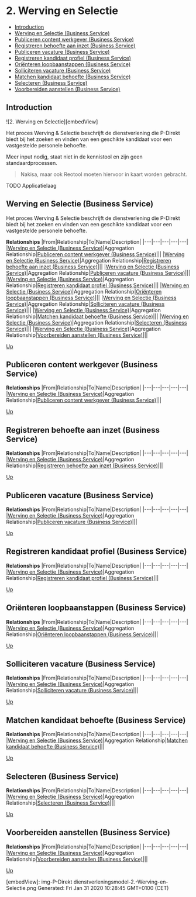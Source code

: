 # 2. Werving en Selectie

* [Introduction](#introduction)
* [Werving en Selectie (Business Service)](#werving-en-selectie-(business-service))
* [Publiceren content werkgever (Business Service)](#publiceren-content-werkgever-(business-service))
* [Registreren behoefte aan inzet (Business Service)](#registreren-behoefte-aan-inzet-(business-service))
* [Publiceren vacature (Business Service)](#publiceren-vacature-(business-service))
* [Registreren kandidaat profiel (Business Service)](#registreren-kandidaat-profiel-(business-service))
* [Oriënteren loopbaanstappen (Business Service)](#oriënteren-loopbaanstappen-(business-service))
* [Solliciteren vacature (Business Service)](#solliciteren-vacature-(business-service))
* [Matchen kandidaat behoefte (Business Service)](#matchen-kandidaat-behoefte-(business-service))
* [Selecteren (Business Service)](#selecteren-(business-service))
* [Voorbereiden aanstellen (Business Service)](#voorbereiden-aanstellen-(business-service))

## Introduction

![2. Werving en Selectie][embedView]

Het proces Werving & Selectie beschrijft de dienstverlening die P-Direkt biedt bij het  zoeken en vinden van een geschikte kandidaat voor een vastgestelde personele behoefte.

Meer input nodig, staat niet in de kennistool en zijn geen standaardprocessen.
> Nakisa, maar ook Reotool moeten hiervoor in kaart worden gebracht.

TODO Applicatielaag

## Werving en Selectie (Business Service)

Het proces Werving & Selectie beschrijft de dienstverlening die P-Direkt biedt bij het  zoeken en vinden van een geschikte kandidaat voor een vastgestelde personele behoefte.

**Relationships**
|From|Relationship|To|Name|Description|
|---|---|---|---|---|
|[Werving en Selectie (Business Service)](#werving-en-selectie-(business-service))|Aggregation Relationship|[Publiceren content werkgever (Business Service)](#publiceren-content-werkgever-(business-service))|||
|[Werving en Selectie (Business Service)](#werving-en-selectie-(business-service))|Aggregation Relationship|[Registreren behoefte aan inzet (Business Service)](#registreren-behoefte-aan-inzet-(business-service))|||
|[Werving en Selectie (Business Service)](#werving-en-selectie-(business-service))|Aggregation Relationship|[Publiceren vacature (Business Service)](#publiceren-vacature-(business-service))|||
|[Werving en Selectie (Business Service)](#werving-en-selectie-(business-service))|Aggregation Relationship|[Registreren kandidaat profiel (Business Service)](#registreren-kandidaat-profiel-(business-service))|||
|[Werving en Selectie (Business Service)](#werving-en-selectie-(business-service))|Aggregation Relationship|[Oriënteren loopbaanstappen (Business Service)](#oriënteren-loopbaanstappen-(business-service))|||
|[Werving en Selectie (Business Service)](#werving-en-selectie-(business-service))|Aggregation Relationship|[Solliciteren vacature (Business Service)](#solliciteren-vacature-(business-service))|||
|[Werving en Selectie (Business Service)](#werving-en-selectie-(business-service))|Aggregation Relationship|[Matchen kandidaat behoefte (Business Service)](#matchen-kandidaat-behoefte-(business-service))|||
|[Werving en Selectie (Business Service)](#werving-en-selectie-(business-service))|Aggregation Relationship|[Selecteren (Business Service)](#selecteren-(business-service))|||
|[Werving en Selectie (Business Service)](#werving-en-selectie-(business-service))|Aggregation Relationship|[Voorbereiden aanstellen (Business Service)](#voorbereiden-aanstellen-(business-service))|||

[Up](#2.-werving-en-selectie)

## Publiceren content werkgever (Business Service)

**Relationships**
|From|Relationship|To|Name|Description|
|---|---|---|---|---|
|[Werving en Selectie (Business Service)](#werving-en-selectie-(business-service))|Aggregation Relationship|[Publiceren content werkgever (Business Service)](#publiceren-content-werkgever-(business-service))|||

[Up](#2.-werving-en-selectie)

## Registreren behoefte aan inzet (Business Service)

**Relationships**
|From|Relationship|To|Name|Description|
|---|---|---|---|---|
|[Werving en Selectie (Business Service)](#werving-en-selectie-(business-service))|Aggregation Relationship|[Registreren behoefte aan inzet (Business Service)](#registreren-behoefte-aan-inzet-(business-service))|||

[Up](#2.-werving-en-selectie)

## Publiceren vacature (Business Service)

**Relationships**
|From|Relationship|To|Name|Description|
|---|---|---|---|---|
|[Werving en Selectie (Business Service)](#werving-en-selectie-(business-service))|Aggregation Relationship|[Publiceren vacature (Business Service)](#publiceren-vacature-(business-service))|||

[Up](#2.-werving-en-selectie)

## Registreren kandidaat profiel (Business Service)

**Relationships**
|From|Relationship|To|Name|Description|
|---|---|---|---|---|
|[Werving en Selectie (Business Service)](#werving-en-selectie-(business-service))|Aggregation Relationship|[Registreren kandidaat profiel (Business Service)](#registreren-kandidaat-profiel-(business-service))|||

[Up](#2.-werving-en-selectie)

## Oriënteren loopbaanstappen (Business Service)

**Relationships**
|From|Relationship|To|Name|Description|
|---|---|---|---|---|
|[Werving en Selectie (Business Service)](#werving-en-selectie-(business-service))|Aggregation Relationship|[Oriënteren loopbaanstappen (Business Service)](#oriënteren-loopbaanstappen-(business-service))|||

[Up](#2.-werving-en-selectie)

## Solliciteren vacature (Business Service)

**Relationships**
|From|Relationship|To|Name|Description|
|---|---|---|---|---|
|[Werving en Selectie (Business Service)](#werving-en-selectie-(business-service))|Aggregation Relationship|[Solliciteren vacature (Business Service)](#solliciteren-vacature-(business-service))|||

[Up](#2.-werving-en-selectie)

## Matchen kandidaat behoefte (Business Service)

**Relationships**
|From|Relationship|To|Name|Description|
|---|---|---|---|---|
|[Werving en Selectie (Business Service)](#werving-en-selectie-(business-service))|Aggregation Relationship|[Matchen kandidaat behoefte (Business Service)](#matchen-kandidaat-behoefte-(business-service))|||

[Up](#2.-werving-en-selectie)

## Selecteren (Business Service)

**Relationships**
|From|Relationship|To|Name|Description|
|---|---|---|---|---|
|[Werving en Selectie (Business Service)](#werving-en-selectie-(business-service))|Aggregation Relationship|[Selecteren (Business Service)](#selecteren-(business-service))|||

[Up](#2.-werving-en-selectie)

## Voorbereiden aanstellen (Business Service)

**Relationships**
|From|Relationship|To|Name|Description|
|---|---|---|---|---|
|[Werving en Selectie (Business Service)](#werving-en-selectie-(business-service))|Aggregation Relationship|[Voorbereiden aanstellen (Business Service)](#voorbereiden-aanstellen-(business-service))|||

[Up](#2.-werving-en-selectie)

[embedView]: img-P-Direkt dienstverleningsmodel-2.-Werving-en-Selectie.png
Generated: Fri Jan 31 2020 10:28:45 GMT+0100 (CET)

